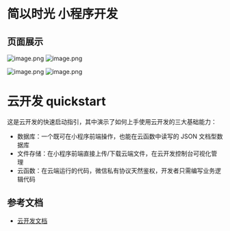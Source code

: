 # 简以时光 小程序开发
## 页面展示
![image.png](https://p6-juejin.byteimg.com/tos-cn-i-k3u1fbpfcp/b83187176b1a4581a0bd132e4123f96b~tplv-k3u1fbpfcp-watermark.image)
![image.png](https://p1-juejin.byteimg.com/tos-cn-i-k3u1fbpfcp/12f0fa6c9717432189b13f12c7d4ea39~tplv-k3u1fbpfcp-watermark.image)

![image.png](https://p6-juejin.byteimg.com/tos-cn-i-k3u1fbpfcp/df181180ac984e2996a34a2a5de134ee~tplv-k3u1fbpfcp-watermark.image)
![image.png](https://p9-juejin.byteimg.com/tos-cn-i-k3u1fbpfcp/306f73702b1e4f8e81a88a5be39c302c~tplv-k3u1fbpfcp-watermark.image)
# 云开发 quickstart

这是云开发的快速启动指引，其中演示了如何上手使用云开发的三大基础能力：

- 数据库：一个既可在小程序前端操作，也能在云函数中读写的 JSON 文档型数据库
- 文件存储：在小程序前端直接上传/下载云端文件，在云开发控制台可视化管理
- 云函数：在云端运行的代码，微信私有协议天然鉴权，开发者只需编写业务逻辑代码

## 参考文档

- [云开发文档](https://developers.weixin.qq.com/miniprogram/dev/wxcloud/basis/getting-started.html)

